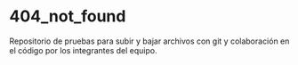 # 404_not_found
Repositorio de pruebas para subir y bajar archivos con git y colaboración en el código por los integrantes del equipo.

